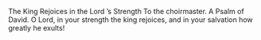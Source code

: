 The King Rejoices in the Lord ’s Strength To the choirmaster. A Psalm of David. O Lord, in your strength the king rejoices, and in your salvation how greatly he exults!
